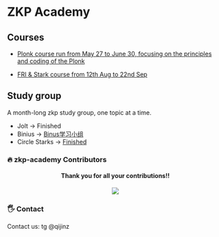 # ZKP Academy

## Courses
- [Plonk course run from May 27 to June 30, focusing on the principles and coding of the Plonk](https://github.com/Antalpha-Labs/zkp-study-group/tree/main/Plonk)

- [FRI & Stark course from 12th Aug to 22nd Sep](https://github.com/Antalpha-Labs/zkp-academy/tree/main/FRI%26Stark)

## Study group
A month-long zkp study group, one topic at a time.
- Jolt -> Finished
- Binius -> [Binus学习小组](https://github.com/Antalpha-Labs/zkp-academy/issues/5) 
- Circle Starks -> [Finished](https://github.com/Antalpha-Labs/zkp-academy/issues/61)

### 🔥 zkp-academy Contributors

<div align="center">
  <h4 align="center">
    Thank you for all your contributions!!
  </h4>
  <a href="https://github.com/Antalpha-Labs/zkp-academy/graphs/contributors">
    <img src="https://contrib.rocks/image?repo=Antalpha-Labs/zkp-academy" />
  </a>
</div>

### 🖐️ Contact

Contact us: tg @qijinz
